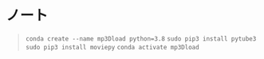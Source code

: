 
# ノート
> `conda create --name mp3Dload python=3.8`
> `sudo pip3 install pytube3`
> `sudo pip3 install moviepy`
> `conda activate mp3Dload`
